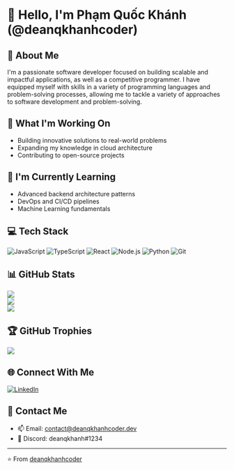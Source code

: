 # 👋 Hello, I'm Phạm Quốc Khánh (@deanqkhanhcoder)

## 💫 About Me
I'm a passionate software developer focused on building scalable and impactful applications, as well as a competitive programmer. I have equipped myself with skills in a variety of programming languages ​​and problem-solving processes, allowing me to tackle a variety of approaches to software development and problem-solving.

## 🔭 What I'm Working On
- Building innovative solutions to real-world problems
- Expanding my knowledge in cloud architecture
- Contributing to open-source projects

## 🌱 I'm Currently Learning
- Advanced backend architecture patterns
- DevOps and CI/CD pipelines
- Machine Learning fundamentals

## 💻 Tech Stack
![JavaScript](https://img.shields.io/badge/javascript-%23323330.svg?style=for-the-badge&logo=javascript&logoColor=%23F7DF1E)
![TypeScript](https://img.shields.io/badge/typescript-%23007ACC.svg?style=for-the-badge&logo=typescript&logoColor=white)
![React](https://img.shields.io/badge/react-%2320232a.svg?style=for-the-badge&logo=react&logoColor=%2361DAFB)
![Node.js](https://img.shields.io/badge/node.js-%2343853D.svg?style=for-the-badge&logo=node.js&logoColor=white)
![Python](https://img.shields.io/badge/python-%2314354C.svg?style=for-the-badge&logo=python&logoColor=white)
![Git](https://img.shields.io/badge/git-%23F05033.svg?style=for-the-badge&logo=git&logoColor=white)

## 📊 GitHub Stats
![](https://github-readme-stats.vercel.app/api?username=deanqkhanhcoder&theme=dark&hide_border=false&include_all_commits=true&count_private=true)<br/>
![](https://github-readme-streak-stats.herokuapp.com/?user=deanqkhanhcoder&theme=dark&hide_border=false)<br/>
![](https://github-readme-stats.vercel.app/api/top-langs/?username=deanqkhanhcoder&theme=dark&hide_border=false&include_all_commits=true&count_private=true&layout=compact)

## 🏆 GitHub Trophies
![](https://github-profile-trophy.vercel.app/?username=deanqkhanhcoder&theme=radical&no-frame=false&no-bg=true&margin-w=4)

## 🌐 Connect With Me
[![LinkedIn](https://img.shields.io/badge/LinkedIn-%230077B5.svg?logo=linkedin&logoColor=white)](https://linkedin.com/in/deanqkhanhcoder)
<!-- BLOG-POST-LIST:END -->

## 📧 Contact Me
- 📫 Email: contact@deanqkhanhcoder.dev
- 💬 Discord: deanqkhanh#1234

---
⭐️ From [deanqkhanhcoder](https://github.com/deanqkhanhcoder)
